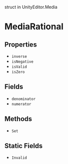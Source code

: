 struct in UnityEditor.Media
# MediaRational

## Properties
- `inverse`
- `isNegative`
- `isValid`
- `isZero`
## Fields
- `denominator`
- `numerator`
## Methods
- `Set`
## Static Fields
- `Invalid`
